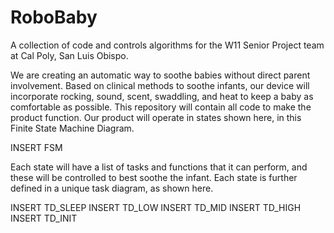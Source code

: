 # RoboBaby
A collection of code and controls algorithms for the W11 Senior Project team at Cal Poly, San Luis Obispo.

We are creating an automatic way to soothe babies without direct parent involvement.
Based on clinical methods to soothe infants, our device will incorporate rocking, sound, scent, swaddling, and heat to
keep a baby as comfortable as possible. This repository will contain all code to make the product function. Our product
will operate in states shown here, in this Finite State Machine Diagram.

INSERT FSM

Each state will have a list of tasks and functions that it can perform, and these will be controlled to best soothe the 
infant. Each state is further defined in a unique task diagram, as shown here.

INSERT TD_SLEEP
INSERT TD_LOW
INSERT TD_MID
INSERT TD_HIGH
INSERT TD_INIT


